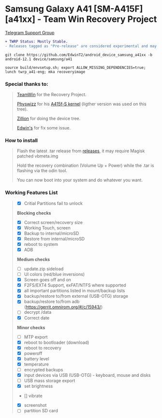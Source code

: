 # Samsung Galaxy A41 [SM-A415F] [a41xx] - Team Win Recovery Project
[Telegram Support Group](https://t.me/a31nsxx)
```diff
+ TWRP Status: Mostly Stable. 
- Releases tagged as "Pre-release" are considered experimental and may cause more unexpected stuff than the latest release, nobody is forced to support your in older releases.
```

```
git clone https://github.com/EdwinT2/android_device_samsung_a41xx -b android-12.1 device/samsung/a41

source build/envsetup.sh; export ALLOW_MISSING_DEPENDENCIES=true; lunch twrp_a41-eng; mka recoveryimage
```

### Special thanks to:
> [TeamWin](https://github.com/TeamWin) for the Recovery Project.
> 
> [Physwizz](https://github.com/physwizz) for his [A415f-S kernel](https://github.com/physwizz/A415f-S) (ligther version was used on this tree).
>
> [Zillion](https://github.com/DevZillion) for doing the device tree.
>
> [Edwin's](https://github.com/EdwinT2) for fix some issue.

### How to install
> Flash the latest .tar release from [releases](https://github.com/Galaxy-MT6768/android_device_samsung_a41xx/releases), it may require Magisk patched vbmeta.img
> 
> Hold the recovery combination (Volume Up + Power) while the .tar is flashing via the odin tool.
> 
> You can now boot into your system and do whatever you want.

### Working Features List
>
> - [x] Critial Partitions fail to unlock
>
> **Blocking checks**
> - [x] Correct screen/recovery size
> - [x] Working Touch, screen
> - [x] Backup to internal/microSD
> - [x] Restore from internal/microSD
> - [x] reboot to system
> - [x] ADB
>
> **Medium checks**
> - [ ] update.zip sideload
> - [ ] UI colors (red/blue inversions)
> - [x] Screen goes off and on
> - [x] F2FS/EXT4 Support, exFAT/NTFS where supported
> - [x] all important partitions listed in mount/backup lists
> - [x] backup/restore to/from external (USB-OTG) storage
> - [x] backup/restore to/from adb (https://gerrit.omnirom.org/#/c/15943/)
> - [ ] decrypt /data
> - [x] Correct date
>
> **Minor checks**
> - [ ] MTP export
> - [x] reboot to bootloader (download)
> - [x] reboot to recovery
> - [x] poweroff
> - [x] battery level
> - [x] temperature
> - [ ] encrypted backups
> - [x] input devices via USB (USB-OTG) - keyboard, mouse and disks
> - [ ] USB mass storage export
> - [x] set brightness
> - [] vibrate
> - [x] screenshot
> - [ ] partition SD card
